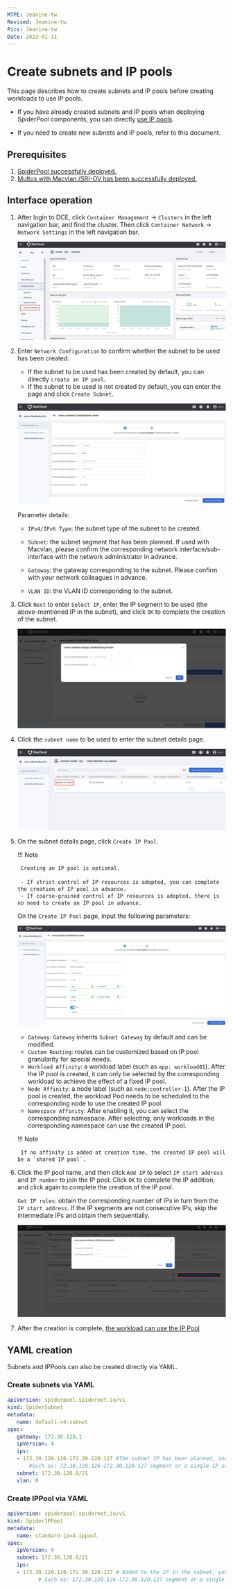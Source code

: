 ```yaml
---
MTPE: Jeanine-tw
Revised: Jeanine-tw
Pics: Jeanine-tw
Date: 2023-01-11
---
```


# Create subnets and IP pools

This page describes how to create subnets and IP pools before creating workloads to use IP pools.

- If you have already created subnets and IP pools when deploying SpiderPool components, you can directly [use IP pools](./usage.md).

- If you need to create new subnets and IP pools, refer to this document.

## Prerequisites

1. [SpiderPool successfully deployed.](../../modules/spiderpool/install.md)
2. [Multus with Macvlan /SRI-OV has been successfully deployed.](../../modules/multus-underlay/install.md)

## Interface operation

1. After login to DCE, click `Container Management` -> `Clusters` in the left navigation bar, and find the cluster. Then click `Container Network` -> `Network Settings` in the left navigation bar.

    ![networkconfig01](../../images/createippool-1.png)

2. Enter `Network Configuration` to confirm whether the subnet to be used has been created.

    - If the subnet to be used has been created by default, you can directly `create an IP pool`.
    - If the subnet to be used is not created by default, you can enter the page and click `Create Subnet`.

    ![Create Subnet](../../images/createippool-2.png)

    ​Parameter details:

    - `IPv4/IPv6 Type`: the subnet type of the subnet to be created.

    - `Subnet`: the subnet segment that has been planned. If used with Macvlan, please confirm the corresponding network interface/sub-interface with the network administrator in advance.

    - `Gateway`: the gateway corresponding to the subnet. Please confirm with your network colleagues in advance.
    ​
    - `VLAN ID`: the VLAN ID corresponding to the subnet.

3. Click `Next` to enter `Select IP`, enter the IP segment to be used (the above-mentioned IP in the subnet), and click `OK` to complete the creation of the subnet.

    ![Complete subnet creation](../../images/createippool-3.png)

4. Click the `subnet name` to be used to enter the subnet details page.

    ![Subnet Details](../../images/createippool-4.png)

5. On the subnet details page, click `Create IP Pool`.

    !!! Note

        Creating an IP pool is optional.

        - If strict control of IP resources is adopted, you can complete the creation of IP pool in advance.
        - If coarse-grained control of IP resources is adopted, there is no need to create an IP pool in advance.

    On the `Create IP Pool` page, input the following parameters:

    ![Create IP Pool](../../images/createippool-5.png)

    - `Gateway`: `Gateway` inherits `Subnet Gateway` by default and can be modified.
    - `Custom Routing`: routes can be customized based on IP pool granularity for special needs.
    - `Workload Affinity`: a workload label (such as `app: workload01`). After the IP pool is created, it can only be selected by the corresponding workload to achieve the effect of a fixed IP pool.
    - `Node Affinity`: a node label (such as `node:controller-1`). After the IP pool is created, the workload Pod needs to be scheduled to the corresponding node to use the created IP pool.
    - `Namespace Affinity`: After enabling it, you can select the corresponding namespace. After selecting, only workloads in the corresponding namespace can use the created IP pool.

    !!! Note

        If no affinity is added at creation time, the created IP pool will be a `shared IP pool`.

6. Click the IP pool name, and then click `Add IP` to select `IP start address` and `IP number` to join the IP pool. Click `OK` to complete the IP addition, and click again to complete the creation of the IP pool.

    `Get IP rules`: obtain the corresponding number of IPs in turn from the `IP start address`. If the IP segments are not consecutive IPs, skip the intermediate IPs and obtain them sequentially.

    ![Add IP](../../images/createippool-6.png)

7. After the creation is complete, [the workload can use the IP Pool](../../modules/spiderpool/usage.md)

## YAML creation

Subnets and IPPools can also be created directly via YAML.

### Create subnets via YAML

```yaml
apiVersion: spiderpool.spidernet.io/v1
kind: SpiderSubnet
metadata:
   name: default-v4-subnet
spec:
   gateway: 172.30.120.1
   ipVersion: 4
   ips:
   - 172.30.120.126-172.30.120.127 #The subnet IP has been planned, and the IP segment can be entered
       #Such as: 72.30.120.126-172.30.120.127 segment or a single IP such as: 172.30.120.126
   subnet: 172.30.120.0/21
   vlan: 0
```

### Create IPPool via YAML

```yaml
apiVersion: spiderpool.spidernet.io/v1
kind: SpiderIPPool
metadata:
   name: standard-ipv4-ippool
spec:
   ipVersion: 4
   subnet: 172.30.120.0/21
   ips:
   - 172.30.120.126-172.30.120.127 # Added to the IP in the subnet, you can enter the IP segment
          # Such as: 172.30.120.126-172.30.120.127 segment or a single IP such as: 172.30.120.126
```
